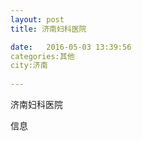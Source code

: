 ```yaml
--- 
layout: post 
title: 济南妇科医院

date:   2016-05-03 13:39:56 
categories:其他  
city:济南
  
--- 
```

   
济南妇科医院

信息

